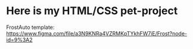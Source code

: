 # Here is my HTML/CSS pet-project

FrostAuto template: https://www.figma.com/file/a3N9KNRa4VZRMKpTYkhFW7iE/Frost?node-id=9%3A2 <br>
